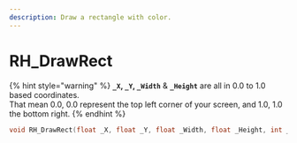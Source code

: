 ```yaml
---
description: Draw a rectangle with color.
---
```


# RH\_DrawRect

{% hint style="warning" %}
**`_X`, `_Y`, `_Width`** & **`_Height`** are all in 0.0 to 1.0 based coordinates.\
That mean 0.0, 0.0 represent the top left corner of your screen, and 1.0, 1.0 the bottom right.
{% endhint %}

```cpp
void RH_DrawRect(float _X, float _Y, float _Width, float _Height, int _R, int _G, int _B, int _A);
```
